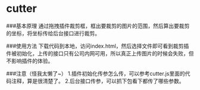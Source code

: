 # cutter

###基本原理
通过拖拽插件裁剪框，框出要裁剪的图片的范围，然后算出要裁剪的坐标，将坐标传给后台接口进行裁剪。

###使用方法
下载代码到本地，访问index.html，然后选择文件即可看到裁剪插件被初始化，上传的接口只有公司内网可用，所以真正上传图片的时候会失败，但不影响插件的体验。

###注意（怪我太懒了~）
1.插件初始化传参怎么传，可以参考cutter.js里面的代码注释，算是很清楚了。
2.后台接口传参，可以抓下包看下都传了哪些参数。

